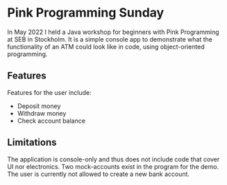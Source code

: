 # Pink Programming Sunday

In May 2022 I held a Java workshop for beginners with Pink Programming at SEB in Stockholm.
It is a simple console app to demonstrate what the functionality of an ATM could look like in code, using object-oriented programming.

## Features
Features for the user include:
- Deposit money
- Withdraw money
- Check account balance

## Limitations

The application is console-only and thus does not include code that cover UI nor electronics. 
Two mock-accounts exist in the program for the demo. 
The user is currently not allowed to create a new bank account.
